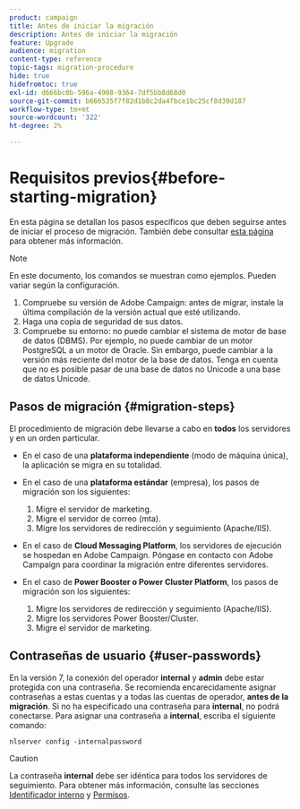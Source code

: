 ```yaml
---
product: campaign
title: Antes de iniciar la migración
description: Antes de iniciar la migración
feature: Upgrade
audience: migration
content-type: reference
topic-tags: migration-procedure
hide: true
hidefromtoc: true
exl-id: d666bc0b-596a-4908-9364-7df5bb8d68d0
source-git-commit: b666535f7f82d1b8c2da4fbce1bc25cf8d39d187
workflow-type: tm+mt
source-wordcount: '322'
ht-degree: 2%

---
```


# Requisitos previos{#before-starting-migration}



En esta página se detallan los pasos específicos que deben seguirse antes de iniciar el proceso de migración. También debe consultar [esta página](about-migration.md) para obtener más información.

>[!NOTE]
>
>En este documento, los comandos se muestran como ejemplos. Pueden variar según la configuración.

1. Compruebe su versión de Adobe Campaign: antes de migrar, instale la última compilación de la versión actual que esté utilizando.
1. Haga una copia de seguridad de sus datos.
1. Compruebe su entorno: no puede cambiar el sistema de motor de base de datos (DBMS). Por ejemplo, no puede cambiar de un motor PostgreSQL a un motor de Oracle. Sin embargo, puede cambiar a la versión más reciente del motor de la base de datos. Tenga en cuenta que no es posible pasar de una base de datos no Unicode a una base de datos Unicode.

## Pasos de migración {#migration-steps}

El procedimiento de migración debe llevarse a cabo en **todos** los servidores y en un orden particular.

* En el caso de una **plataforma independiente** (modo de máquina única), la aplicación se migra en su totalidad.
* En el caso de una **plataforma estándar** (empresa), los pasos de migración son los siguientes:

   1. Migre el servidor de marketing.
   1. Migre el servidor de correo (mta).
   1. Migre los servidores de redirección y seguimiento (Apache/IIS).

* En el caso de **Cloud Messaging Platform**, los servidores de ejecución se hospedan en Adobe Campaign. Póngase en contacto con Adobe Campaign para coordinar la migración entre diferentes servidores.
* En el caso de **Power Booster o Power Cluster Platform**, los pasos de migración son los siguientes:

   1. Migre los servidores de redirección y seguimiento (Apache/IIS).
   1. Migre los servidores Power Booster/Cluster.
   1. Migre el servidor de marketing.

## Contraseñas de usuario {#user-passwords}

En la versión 7, la conexión del operador **internal** y **admin** debe estar protegida con una contraseña. Se recomienda encarecidamente asignar contraseñas a estas cuentas y a todas las cuentas de operador, **antes de la migración**. Si no ha especificado una contraseña para **internal**, no podrá conectarse. Para asignar una contraseña a **internal**, escriba el siguiente comando:

```
nlserver config -internalpassword
```

>[!CAUTION]
>
>La contraseña **internal** debe ser idéntica para todos los servidores de seguimiento. Para obtener más información, consulte las secciones [Identificador interno](../../installation/using/configuring-campaign-server.md#internal-identifier) y [Permisos](../../platform/using/access-management.md).
